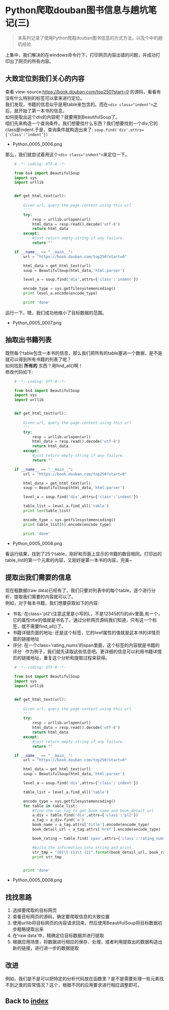 # Python爬取douban图书信息与趟坑笔记(三)

> 本系列记录了使用Python爬取douban图书信息的方式方法，以及个中的趟坑经验

上集中，我们解决的在windows命令行下，打印网页内容出错的问题，并成功打印出了网页的所有内容。

## 大致定位到我们关心的内容
查看 view-source:https://book.douban.com/top250?start=0 的源码，看看有没有什么特别的标签可以拿来进行定位。<br />
我们发现，书籍的信息似乎是用table来包含的。而在```<div class="indent">```之后，就开始了第一本书的信息。<br />
如何提取出这个div的内容呢？就要用到BeautifulSoup了。<br />
咱们先来构造一个查询条件。我们想要找什么东西？我们想要找到一个div,它的class是indent.于是，查询条件就构造出来了: ```soup.find('div',attrs={'class':'indent'})```

- Python_0005_0006.png

那么，我们就尝试着用这个```<div class="indent">```来定位一下。
```python
    # -*- coding: UTF-8 -*-

    from bs4 import BeautifulSoup
    import sys
    import urllib


    def get_html_text(url):
        '''
        Given url, query the page-content using this url
        '''
        try:
            resp = urllib.urlopen(url)
            html_data = resp.read().decode('utf-8')
            return html_data
        except:
            #just return empty-string if any failure.
            return ""

    if __name__ == "__main__":    
        url = "https://book.douban.com/top250?start=0"

        html_data = get_html_text(url)
        soup = BeautifulSoup(html_data,'html.parser')

        level_a = soup.find('div',attrs={'class':'indent'})

        encode_type = sys.getfilesystemencoding()
        print level_a.encode(encode_type)

        print 'done'
```

运行一下。嗯，我们成功地缩小了目标数据的范围。

- Python_0005_0007.png

## 抽取出书籍列表
既然每个table包含一本书的信息，那么我们把所有的table塞进一个数据，是不是就可以得到所有书籍的列表了呢？<br />
如何找到 **所有的** 东西？用find_all()啊！<br />
修改代码如下:

```python
    # -*- coding: UTF-8 -*-

    from bs4 import BeautifulSoup
    import sys
    import urllib


    def get_html_text(url):
        '''
        Given url, query the page-content using this url
        '''
        try:
            resp = urllib.urlopen(url)
            html_data = resp.read().decode('utf-8')
            return html_data
        except:
            #just return empty-string if any failure.
            return ""

    if __name__ == "__main__":    
        url = "https://book.douban.com/top250?start=0"

        html_data = get_html_text(url)
        soup = BeautifulSoup(html_data,'html.parser')

        level_a = soup.find('div',attrs={'class':'indent'})

        table_list = level_a.find_all('table')
        print len(table_list)

        encode_type = sys.getfilesystemencoding()
        print table_list[0].encode(encode_type)

        print 'done'
```

- Python_0005_0008.png

看运行结果，找到了25个table，刚好和页面上显示的书籍的数目相同。打印出的table_list的第一个元素的内容，又刚好是第一本书的内容，完美~

## 提取出我们需要的信息
现在粗数据(raw data)已经有了，我们只要对列表中的每个table，逐个进行分析，提取我们需要的内容就可以了。<br />
例如，对于每本书籍，我们想要获取如下的内容:

- 书名: 在class='pl2'(注意这里是小写的L，不是12345的1)的div里面,有一个<a>，它的属性title的值就是书名了。通过分析网页源码我们知道，只有这一个标签，就不需要find_all()了。
- 书籍详细页面的地址: 还是这个<a>标签，它的href属性的值就是这本书的详情页面的链接地址
- 评分: 在一个class='rating_nums'的span里面，这个标签的内容就是书籍的评分
  
作为例子，我们就先读取这些信息吧。更详细的信息可以利用书籍详情页的链接地址，重复这个分析和提取过程来获得。
```python
    # -*- coding: UTF-8 -*-

    from bs4 import BeautifulSoup
    import sys
    import urllib


    def get_html_text(url):
        '''
        Given url, query the page-content using this url
        '''
        try:
            resp = urllib.urlopen(url)
            html_data = resp.read().decode('utf-8')
            return html_data
        except:
            #just return empty-string if any failure.
            return ""

    if __name__ == "__main__":    
        url = "https://book.douban.com/top250?start=0"

        html_data = get_html_text(url)
        soup = BeautifulSoup(html_data,'html.parser')

        level_a = soup.find('div',attrs={'class':'indent'})

        table_list = level_a.find_all('table')

        encode_type = sys.getfilesystemencoding()
        for table in table_list:
            #find the <a> tag to get book_name and book_detail_url
            a_div = table.find('div',attrs={'class':'pl2'})
            a_tag = a_div.find('a')
            book_name = a_tag.attrs['title'].encode(encode_type)
            book_detail_url = a_tag.attrs['href'].encode(encode_type)

            book_rating = table.find('span',attrs={'class':'rating_nums'}).text.encode(encode_type)

            #build the information into string and print
            str_tmp = "{0}\t {1}\t {2}".format(book_detail_url, book_rating, book_name)
            print str_tmp


        print 'done'
```

- Python_0005_0008.png

## 找找思路
1. 选择要爬取的目标网页
2. 查看目标网页的源码，确定要爬取信息的大致位置
3. 使用urllib将目标网页的内容请求回来，然后使用BeautifulSoup将目标数据初步粗略提取出来
4. 在'raw data'中，精确定位目标数据并进行提取
5. 根据应用场景，将数据进行相应的保存、处理，或者利用提取出的数据构造出新的链接，进行进一步的数据提取

## 改进
例如，我们是不是可以把特定的分析代码放在函数里？是不是需要处理一些元素找不到之类的异常情况？这个，根据不同的应用要求进行相应调整即可。

## Back to [index](./index.md)
